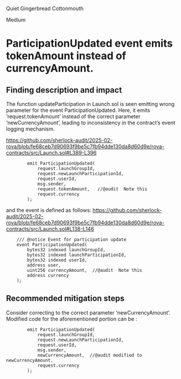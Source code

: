Quiet Gingerbread Cottonmouth

Medium

# ParticipationUpdated event emits tokenAmount instead of currencyAmount.

## Finding description and impact
The function updateParticipation in Launch.sol is seen emitting wrong parameter for the event ParticipationUpdated. Here, it emits ‘request.tokenAmount’ instead of the correct parameter ‘newCurrencyAmount’, leading to inconsistency in the contract’s event logging mechanism.

https://github.com/sherlock-audit/2025-02-rova/blob/fe68ceb7d90693f9be5c7fb94dde130da8d60d9e/rova-contracts/src/Launch.sol#L389-L396
```solidity
        emit ParticipationUpdated(
            request.launchGroupId,
            request.newLaunchParticipationId,
            request.userId,
            msg.sender,
            request.tokenAmount,   //@audit  Note this
            request.currency
        );
```
and the event is defined as follows:
https://github.com/sherlock-audit/2025-02-rova/blob/fe68ceb7d90693f9be5c7fb94dde130da8d60d9e/rova-contracts/src/Launch.sol#L138-L146
```solidity
    /// @notice Event for participation update
    event ParticipationUpdated(
        bytes32 indexed launchGroupId,
        bytes32 indexed launchParticipationId,
        bytes32 indexed userId,
        address user,
        uint256 currencyAmount,  //@audit  Note this
        address currency
    );
```

## Recommended mitigation steps
Consider correcting to the correct parameter ‘newCurrencyAmount’. Modified code for the aforementioned portion can be :

```solidity
        emit ParticipationUpdated(
            request.launchGroupId,
            request.newLaunchParticipationId,
            request.userId,
            msg.sender,
            newCurrencyAmount, 	//@audit modified to newCurrencyAmount.
            request.currency
        );
```
